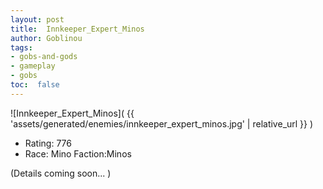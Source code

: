 ```yaml
---
layout: post
title:  Innkeeper_Expert_Minos
author: Goblinou
tags:
- gobs-and-gods
- gameplay
- gobs
toc:  false
---
```


![Innkeeper_Expert_Minos]( {{ 'assets/generated/enemies/innkeeper_expert_minos.jpg' | relative_url }} )
- Rating: 776
- Race: Mino  Faction:Minos

(Details coming soon... )